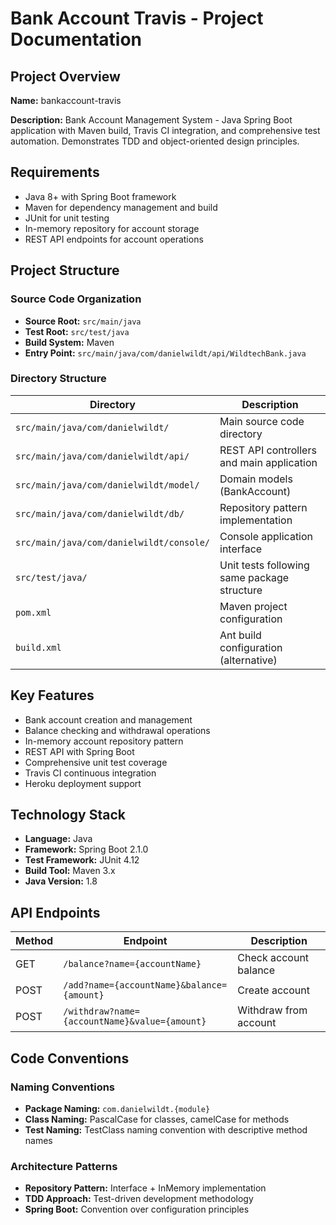 # Bank Account Travis - Project Documentation

## Project Overview

**Name:** bankaccount-travis

**Description:** Bank Account Management System - Java Spring Boot application with Maven build, Travis CI integration, and comprehensive test automation. Demonstrates TDD and object-oriented design principles.

## Requirements

- Java 8+ with Spring Boot framework
- Maven for dependency management and build
- JUnit for unit testing
- In-memory repository for account storage
- REST API endpoints for account operations

## Project Structure

### Source Code Organization

- **Source Root:** `src/main/java`
- **Test Root:** `src/test/java`
- **Build System:** Maven
- **Entry Point:** `src/main/java/com/danielwildt/api/WildtechBank.java`

### Directory Structure

| Directory | Description |
|-----------|-------------|
| `src/main/java/com/danielwildt/` | Main source code directory |
| `src/main/java/com/danielwildt/api/` | REST API controllers and main application |
| `src/main/java/com/danielwildt/model/` | Domain models (BankAccount) |
| `src/main/java/com/danielwildt/db/` | Repository pattern implementation |
| `src/main/java/com/danielwildt/console/` | Console application interface |
| `src/test/java/` | Unit tests following same package structure |
| `pom.xml` | Maven project configuration |
| `build.xml` | Ant build configuration (alternative) |

## Key Features

- Bank account creation and management
- Balance checking and withdrawal operations
- In-memory account repository pattern
- REST API with Spring Boot
- Comprehensive unit test coverage
- Travis CI continuous integration
- Heroku deployment support

## Technology Stack

- **Language:** Java
- **Framework:** Spring Boot 2.1.0
- **Test Framework:** JUnit 4.12
- **Build Tool:** Maven 3.x
- **Java Version:** 1.8

## API Endpoints

| Method | Endpoint | Description |
|--------|----------|-------------|
| GET | `/balance?name={accountName}` | Check account balance |
| POST | `/add?name={accountName}&balance={amount}` | Create account |
| POST | `/withdraw?name={accountName}&value={amount}` | Withdraw from account |

## Code Conventions

### Naming Conventions

- **Package Naming:** `com.danielwildt.{module}`
- **Class Naming:** PascalCase for classes, camelCase for methods
- **Test Naming:** TestClass naming convention with descriptive method names

### Architecture Patterns

- **Repository Pattern:** Interface + InMemory implementation
- **TDD Approach:** Test-driven development methodology
- **Spring Boot:** Convention over configuration principles